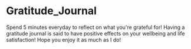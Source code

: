 # Gratitude_Journal
Spend 5 minutes everyday to reflect on what you're grateful for! Having a gratitude journal is said to have positive effects on your wellbeing and life satisfaction! Hope you enjoy it as much as I do!
